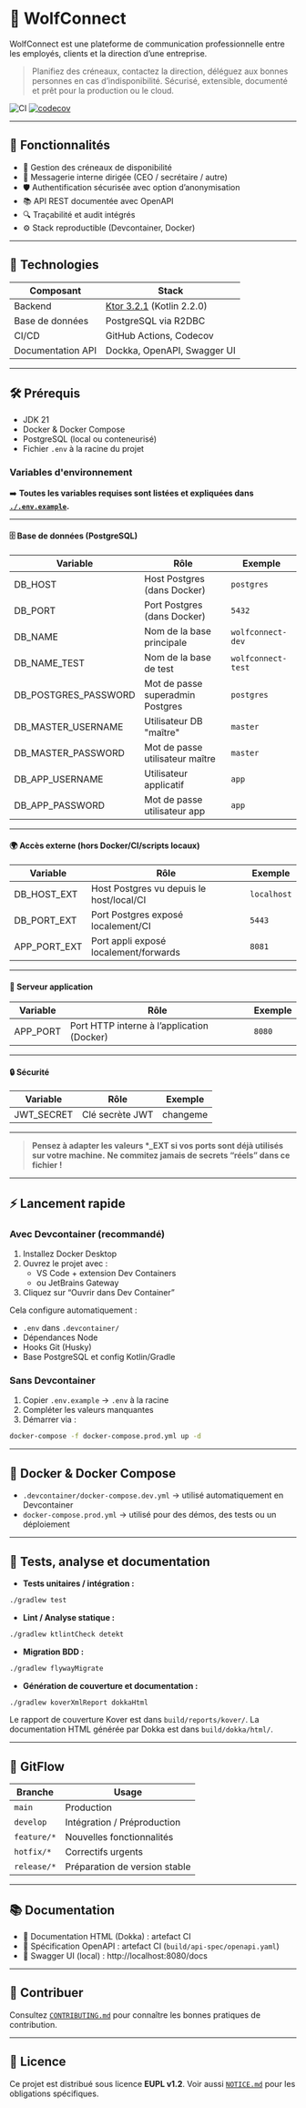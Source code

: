 # 🐺 WolfConnect

WolfConnect est une plateforme de communication professionnelle entre les employés, clients et la direction d’une
entreprise.

> Planifiez des créneaux, contactez la direction, déléguez aux bonnes personnes en cas d’indisponibilité.
> Sécurisé, extensible, documenté et prêt pour la production ou le cloud.

![CI](https://github.com/superloup10/wolfconnect/actions/workflows/ci.yml/badge.svg)
[![codecov](https://codecov.io/github/Superloup10/WolfConnect/graph/badge.svg?token=4Y3SCUV35N)](https://codecov.io/github/Superloup10/WolfConnect)

---

## 🚀 Fonctionnalités

- 📅 Gestion des créneaux de disponibilité
- 💬 Messagerie interne dirigée (CEO / secrétaire / autre)
- 🛡️ Authentification sécurisée avec option d’anonymisation
- 📚 API REST documentée avec OpenAPI
- 🔍 Traçabilité et audit intégrés
- ⚙️ Stack reproductible (Devcontainer, Docker)

---

## 🧱 Technologies

| Composant         | Stack                                        |
|-------------------|----------------------------------------------|
| Backend           | [Ktor 3.2.1](https://ktor.io) (Kotlin 2.2.0) |
| Base de données   | PostgreSQL via R2DBC                         |
| CI/CD             | GitHub Actions, Codecov                      |
| Documentation API | Dockka, OpenAPI, Swagger UI                  |

---

## 🛠️ Prérequis

- JDK 21
- Docker & Docker Compose
- PostgreSQL (local ou conteneurisé)
- Fichier `.env` à la racine du projet

### Variables d'environnement

➡️ **Toutes les variables requises sont listées et expliquées dans [`./.env.example`](./.env.example).**

---

#### 🗄️ **Base de données (PostgreSQL)**

| Variable              | Rôle                             | Exemple              |
|-----------------------|----------------------------------|----------------------|
| DB_HOST               | Host Postgres (dans Docker)      | `postgres`           |
| DB_PORT               | Port Postgres (dans Docker)      | `5432`               |
| DB_NAME               | Nom de la base principale        | `wolfconnect-dev`    |
| DB_NAME_TEST          | Nom de la base de test           | `wolfconnect-test`   |
| DB_POSTGRES_PASSWORD  | Mot de passe superadmin Postgres | `postgres`           |
| DB_MASTER_USERNAME    | Utilisateur DB "maître"          | `master`             |
| DB_MASTER_PASSWORD    | Mot de passe utilisateur maître  | `master`             |
| DB_APP_USERNAME       | Utilisateur applicatif           | `app`                |
| DB_APP_PASSWORD       | Mot de passe utilisateur app     | `app`                |

---

#### 🌍 **Accès externe (hors Docker/CI/scripts locaux)**

| Variable     | Rôle                                     | Exemple     |
|--------------|------------------------------------------|-------------|
| DB_HOST_EXT  | Host Postgres vu depuis le host/local/CI | `localhost` |
| DB_PORT_EXT  | Port Postgres exposé localement/CI       | `5443`      |
| APP_PORT_EXT | Port appli exposé localement/forwards    | `8081`      |

---

#### 🚦 **Serveur application**

| Variable | Rôle                                       | Exemple |
|----------|--------------------------------------------|---------|
| APP_PORT | Port HTTP interne à l’application (Docker) | `8080`  |

---

#### 🔒 **Sécurité**

| Variable    | Rôle             | Exemple     |
|-------------|------------------|-------------|
| JWT_SECRET  | Clé secrète JWT  | changeme    |

---

> **Pensez à adapter les valeurs \*\_EXT si vos ports sont déjà utilisés sur votre machine.**
> **Ne commitez jamais de secrets “réels” dans ce fichier !**

---

## ⚡ Lancement rapide

### Avec Devcontainer (recommandé)

1. Installez Docker Desktop
2. Ouvrez le projet avec :
    - VS Code + extension Dev Containers
    - ou JetBrains Gateway
3. Cliquez sur “Ouvrir dans Dev Container”

Cela configure automatiquement :

- `.env` dans `.devcontainer/`
- Dépendances Node
- Hooks Git (Husky)
- Base PostgreSQL et config Kotlin/Gradle

### Sans Devcontainer

1. Copier `.env.example` → `.env` à la racine
2. Compléter les valeurs manquantes
3. Démarrer via :

```bash
docker-compose -f docker-compose.prod.yml up -d
```

---

## 🐳 Docker & Docker Compose

- `.devcontainer/docker-compose.dev.yml` → utilisé automatiquement en Devcontainer
- `docker-compose.prod.yml` → utilisé pour des démos, des tests ou un déploiement

---

## 🔬 Tests, analyse et documentation

- **Tests unitaires / intégration :**

```bash
./gradlew test
```

- **Lint / Analyse statique :**

```bash
./gradlew ktlintCheck detekt
```

- **Migration BDD :**

```bash
./gradlew flywayMigrate
```

- **Génération de couverture et documentation :**

```bash
./gradlew koverXmlReport dokkaHtml
```

Le rapport de couverture Kover est dans `build/reports/kover/`.
La documentation HTML générée par Dokka est dans `build/dokka/html/`.

---

## 🔁 GitFlow

| Branche     | Usage                         |
|-------------|-------------------------------|
| `main`      | Production                    |
| `develop`   | Intégration / Préproduction   |
| `feature/*` | Nouvelles fonctionnalités     |
| `hotfix/*`  | Correctifs urgents            |
| `release/*` | Préparation de version stable |

---

## 📚 Documentation

- 📄 Documentation HTML (Dokka) : artefact CI
- 📘 Spécification OpenAPI : artefact CI (`build/api-spec/openapi.yaml`)
- 🔗 Swagger UI (local) : http://localhost:8080/docs

---

## 🙌 Contribuer

Consultez [`CONTRIBUTING.md`](CONTRIBUTING.md) pour connaître les bonnes pratiques de contribution.

---

## 📜 Licence

Ce projet est distribué sous licence **EUPL v1.2**.
Voir aussi [`NOTICE.md`](NOTICE.md) pour les obligations spécifiques.
